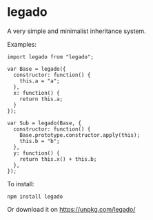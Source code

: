 
legado
======

A very simple and minimalist inheritance system.

Examples:

    import legado from "legado";

    var Base = legado({
      constructor: function() {
        this.a = "a";
      },
      x: function() {
        return this.a;
      }
    });

    var Sub = legado(Base, {
      constructor: function() {
        Base.prototype.constructor.apply(this);
        this.b = "b";
      },
      y: function() {
        return this.x() + this.b;
      },
    });

To install:

    npm install legado

Or download it on https://unpkg.com/legado/
